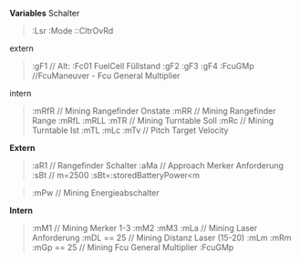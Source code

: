 **Variables**
Schalter
> :Lsr
> :Mode
> ::CltrOvRd

extern
> :gF1 // Alt: :Fc01 FuelCell Füllstand
> :gF2
> :gF3
> :gF4
> :FcuGMp //FcuManeuver - Fcu General Multiplier

intern
> :mRfR // Mining Rangefinder Onstate
> :mRR // Mining Rangefinder Range
> :mRfL
> :mRLL
> :mTR // Mining Turntable Soll
> :mRc // Mining Turntable Ist
> :mTL
> :mLc
> :mTv // Pitch Target Velocity

**Extern**
> :aR1 // Rangefinder Schalter
> :aMa // Approach Merker Anforderung
> :sBt // m=2500 :sBt=:storedBatteryPower<m

> :mPw // Mining Energieabschalter

**Intern**
> :mM1 // Mining Merker 1-3
> :mM2
> :mM3
> :mLa // Mining Laser Anforderung
> :mDL == 25 // Mining Distanz Laser (15-20)
> :mLm
> :mRm
> :mGp == 25 // Mining Fcu General Multiplier :FcuGMp